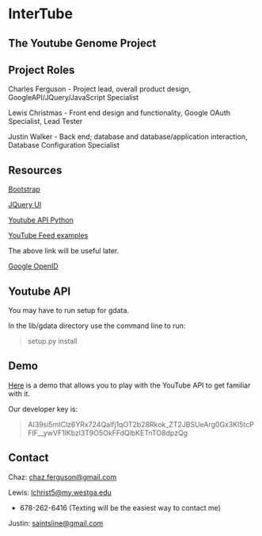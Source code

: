 InterTube
=========
The Youtube Genome Project
--------------------------

Project Roles
-------------
Charles Ferguson - Project lead, overall product design, GoogleAPI/JQuery/JavaScript Specialist

Lewis Christmas - Front end design and functionality, Google OAuth Specialist, Lead Tester

Justin Walker - Back end; database and database/application interaction, Database Configuration Specialist


Resources
---------

[Bootstrap](http://twitter.github.com/bootstrap/getting-started.html#examples)

[JQuery UI](http://jqueryui.com/)

[Youtube API Python](https://developers.google.com/youtube/1.0/developers_guide_python)

[YouTube Feed examples](http://framework.zend.com/manual/1.12/en/zend.gdata.youtube.html)

The above link will be useful later.

[Google OpenID](https://developers.google.com/accounts/docs/OpenID)

Youtube API
-----------

You may have to run setup for gdata.

In the lib/gdata directory use the command line to run:

>setup.py install 

Demo
----

[Here](http://gdata.youtube.com/demo/index.html) is a demo that allows you to play with the YouTube API to get familiar with it.

Our developer key is:

>AI39si5mIClz6YRx724Qalfj1qOT2b28Rkok_ZT2JBSUeArg0Gx3Kl5tcPFlF__ywVF1lKbzl3T9O5OkFFdQlbKETnTO8dpzQg

Contact
-------

Chaz: chaz.ferguson@gmail.com

Lewis: lchrist5@my.westga.edu

* 678-262-6416 (Texting will be the easiest way to contact me)

Justin: saintsline@gmail.com